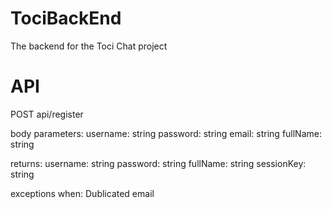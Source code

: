 # TociBackEnd
The backend for the Toci Chat project

# API
POST api/register

body parameters:
username: string
password: string
email: string
fullName: string

returns:
username: string
password: string
fullName: string
sessionKey: string

exceptions when:
Dublicated email

